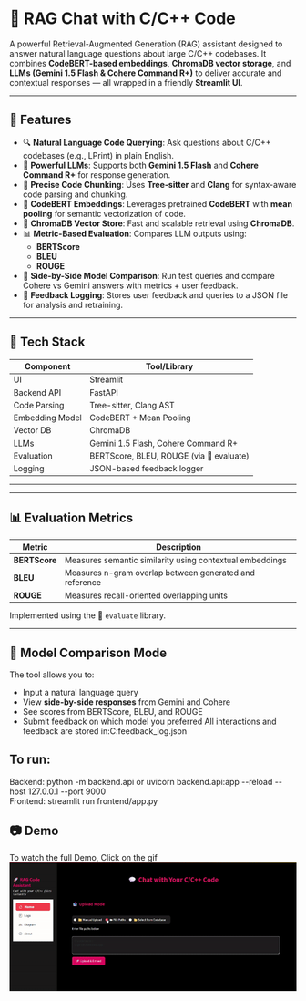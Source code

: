 # 🧠 RAG Chat with C/C++ Code

A powerful Retrieval-Augmented Generation (RAG) assistant designed to answer natural language questions about large C/C++ codebases. It combines **CodeBERT-based embeddings**, **ChromaDB vector storage**, and **LLMs (Gemini 1.5 Flash & Cohere Command R+)** to deliver accurate and contextual responses — all wrapped in a friendly **Streamlit UI**.

---

## 🚀 Features

- 🔍 **Natural Language Code Querying**: Ask questions about C/C++ codebases (e.g., LPrint) in plain English.
- 🧠 **Powerful LLMs**: Supports both **Gemini 1.5 Flash** and **Cohere Command R+** for response generation.
- 🧩 **Precise Code Chunking**: Uses **Tree-sitter** and **Clang** for syntax-aware code parsing and chunking.
- 🧬 **CodeBERT Embeddings**: Leverages pretrained **CodeBERT** with **mean pooling** for semantic vectorization of code.
- 🧠 **ChromaDB Vector Store**: Fast and scalable retrieval using **ChromaDB**.
- 📊 **Metric-Based Evaluation**: Compares LLM outputs using:
  - **BERTScore**
  - **BLEU**
  - **ROUGE**
- 🧪 **Side-by-Side Model Comparison**: Run test queries and compare Cohere vs Gemini answers with metrics + user feedback.
- 💬 **Feedback Logging**: Stores user feedback and queries to a JSON file for analysis and retraining.

---

## 🧰 Tech Stack

| Component          | Tool/Library                            |
|--------------------|------------------------------------------|
| UI                 | Streamlit                                |
| Backend API        | FastAPI                                  |
| Code Parsing       | Tree-sitter, Clang AST                   |
| Embedding Model    | CodeBERT + Mean Pooling                  |
| Vector DB          | ChromaDB                                 |
| LLMs               | Gemini 1.5 Flash, Cohere Command R+      |
| Evaluation         | BERTScore, BLEU, ROUGE (via 🤗 evaluate) |
| Logging            | JSON-based feedback logger               |

---

---

## 📊 Evaluation Metrics

| Metric     | Description                                           |
|------------|-------------------------------------------------------|
| **BERTScore** | Measures semantic similarity using contextual embeddings |
| **BLEU**       | Measures n-gram overlap between generated and reference |
| **ROUGE**      | Measures recall-oriented overlapping units         |

Implemented using the 🤗 `evaluate` library.

---

## 🧪 Model Comparison Mode

The tool allows you to:
- Input a natural language query
- View **side-by-side responses** from Gemini and Cohere
- See scores from BERTScore, BLEU, and ROUGE
- Submit feedback on which model you preferred
All interactions and feedback are stored in:C:feedback_log.json

## To run:
Backend: python -m backend.api or uvicorn backend.api:app --reload --host 127.0.0.1 --port 9000   
Frontend: streamlit run frontend/app.py

## 📷 Demo
To watch the full Demo, Click on the gif  
[![Demo](https://github.com/ShallenCrissle/RagChatwithCorCpp-Code/blob/main/assets/Demo.gif)](https://drive.google.com/file/d/1eqQWOv6JwpM81Eb-ieJfLJvnUiXIbLg9/view?usp=sharing)
















